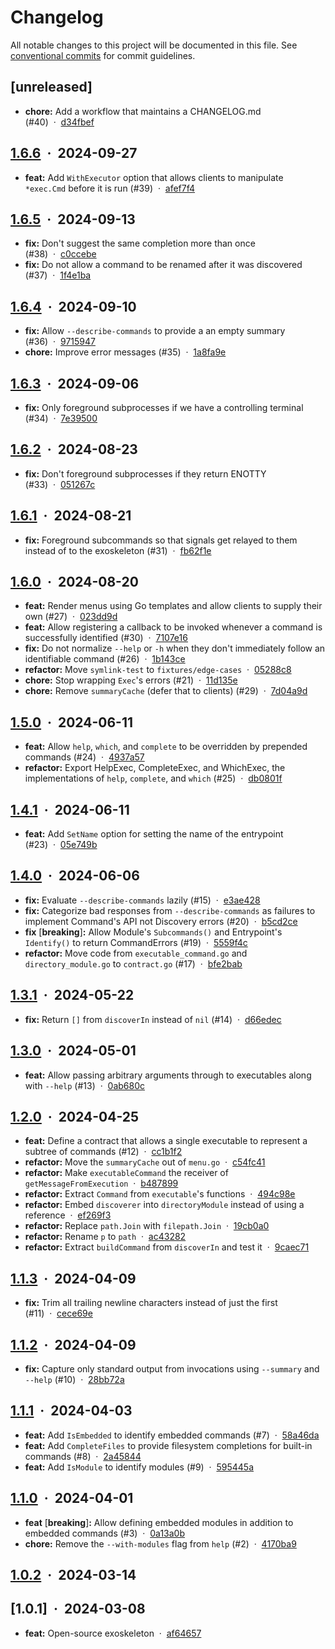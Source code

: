 # Changelog

All notable changes to this project will be documented in this file. See [conventional commits](https://www.conventionalcommits.org/) for commit guidelines.

## [unreleased]

- **chore:** Add a workflow that maintains a CHANGELOG.md (#40)&nbsp;&nbsp;·&nbsp;&nbsp;[d34fbef](https://github.com/square/exoskeleton/commit/d34fbefd07d6b2ab95cf7da6b6280a34dfa1db55)

## [1.6.6](https://github.com/square/exoskeleton/compare/v1.6.5..v1.6.6)&nbsp;&nbsp;·&nbsp;&nbsp;2024-09-27

- **feat:** Add `WithExecutor` option that allows clients to manipulate `*exec.Cmd` before it is run (#39)&nbsp;&nbsp;·&nbsp;&nbsp;[afef7f4](https://github.com/square/exoskeleton/commit/afef7f4412e10575a8d86c2e979b3e0983be0078)

## [1.6.5](https://github.com/square/exoskeleton/compare/v1.6.4..v1.6.5)&nbsp;&nbsp;·&nbsp;&nbsp;2024-09-13

- **fix:** Don't suggest the same completion more than once (#38)&nbsp;&nbsp;·&nbsp;&nbsp;[c0ccebe](https://github.com/square/exoskeleton/commit/c0ccebec92f9ba786e701f9a6114aec2145e8729)
- **fix:** Do not allow a command to be renamed after it was discovered (#37)&nbsp;&nbsp;·&nbsp;&nbsp;[1f4e1ba](https://github.com/square/exoskeleton/commit/1f4e1ba35c0a78e400d43f6144c25200b030093d)

## [1.6.4](https://github.com/square/exoskeleton/compare/v1.6.3..v1.6.4)&nbsp;&nbsp;·&nbsp;&nbsp;2024-09-10

- **fix:** Allow `--describe-commands` to provide a an empty summary (#36)&nbsp;&nbsp;·&nbsp;&nbsp;[9715947](https://github.com/square/exoskeleton/commit/9715947282ea5ba992b784c0c96dda8a3db5e89d)
- **chore:** Improve error messages (#35)&nbsp;&nbsp;·&nbsp;&nbsp;[1a8fa9e](https://github.com/square/exoskeleton/commit/1a8fa9e0adf4b00331a999e74580ab7d0d07d96b)

## [1.6.3](https://github.com/square/exoskeleton/compare/v1.6.2..v1.6.3)&nbsp;&nbsp;·&nbsp;&nbsp;2024-09-06

- **fix:** Only foreground subprocesses if we have a controlling terminal (#34)&nbsp;&nbsp;·&nbsp;&nbsp;[7e39500](https://github.com/square/exoskeleton/commit/7e39500b58cd245a82f51afcfbe8c1dfc6428793)

## [1.6.2](https://github.com/square/exoskeleton/compare/v1.6.1..v1.6.2)&nbsp;&nbsp;·&nbsp;&nbsp;2024-08-23

- **fix:** Don't foreground subprocesses if they return ENOTTY (#33)&nbsp;&nbsp;·&nbsp;&nbsp;[051267c](https://github.com/square/exoskeleton/commit/051267cb388d9547dcc6ca3772da560b05962c2c)

## [1.6.1](https://github.com/square/exoskeleton/compare/v1.6.0..v1.6.1)&nbsp;&nbsp;·&nbsp;&nbsp;2024-08-21

- **fix:** Foreground subcommands so that signals get relayed to them instead of to the exoskeleton (#31)&nbsp;&nbsp;·&nbsp;&nbsp;[fb62f1e](https://github.com/square/exoskeleton/commit/fb62f1ebfad83737389c466496d056a61fee7304)

## [1.6.0](https://github.com/square/exoskeleton/compare/v1.5.0..v1.6.0)&nbsp;&nbsp;·&nbsp;&nbsp;2024-08-20

- **feat:** Render menus using Go templates and allow clients to supply their own (#27)&nbsp;&nbsp;·&nbsp;&nbsp;[023dd9d](https://github.com/square/exoskeleton/commit/023dd9d3141227b3ea127ec6f52731d316b1dcdb)
- **feat:** Allow registering a callback to be invoked whenever a command is successfully identified (#30)&nbsp;&nbsp;·&nbsp;&nbsp;[7107e16](https://github.com/square/exoskeleton/commit/7107e169a032d7e6e45e41899d29089f01eb6689)
- **fix:** Do not normalize `--help` or `-h` when they don't immediately follow an identifiable command (#26)&nbsp;&nbsp;·&nbsp;&nbsp;[1b143ce](https://github.com/square/exoskeleton/commit/1b143cec40fa1b23bd0074e780bf63817fd53b5d)
- **refactor:** Move `symlink-test` to `fixtures/edge-cases`&nbsp;&nbsp;·&nbsp;&nbsp;[05288c8](https://github.com/square/exoskeleton/commit/05288c821d1aa2c2818385590c2ddf46fd8e2a1d)
- **chore:** Stop wrapping `Exec`'s errors (#21)&nbsp;&nbsp;·&nbsp;&nbsp;[11d135e](https://github.com/square/exoskeleton/commit/11d135ed495ccaa33655de891bc3a1cd01439b62)
- **chore:** Remove `summaryCache` (defer that to clients) (#29)&nbsp;&nbsp;·&nbsp;&nbsp;[7d04a9d](https://github.com/square/exoskeleton/commit/7d04a9d2045ec3a465c4096856c02789ea14d8f6)

## [1.5.0](https://github.com/square/exoskeleton/compare/v1.4.1..v1.5.0)&nbsp;&nbsp;·&nbsp;&nbsp;2024-06-11

- **feat:** Allow `help`, `which`, and `complete` to be overridden by prepended commands (#24)&nbsp;&nbsp;·&nbsp;&nbsp;[4937a57](https://github.com/square/exoskeleton/commit/4937a57b04a57515c192df26b96e852e007abf46)
- **refactor:** Export HelpExec, CompleteExec, and WhichExec, the implementations of `help`, `complete`, and `which` (#25)&nbsp;&nbsp;·&nbsp;&nbsp;[db0801f](https://github.com/square/exoskeleton/commit/db0801f18163ea2059f2d0c8181f463b6e5026b0)

## [1.4.1](https://github.com/square/exoskeleton/compare/v1.4.0..v1.4.1)&nbsp;&nbsp;·&nbsp;&nbsp;2024-06-11

- **feat:** Add `SetName` option for setting the name of the entrypoint (#23)&nbsp;&nbsp;·&nbsp;&nbsp;[05e749b](https://github.com/square/exoskeleton/commit/05e749b00c33ee494c4033fc725d54a5db7d6241)

## [1.4.0](https://github.com/square/exoskeleton/compare/v1.3.1..v1.4.0)&nbsp;&nbsp;·&nbsp;&nbsp;2024-06-06

- **fix:** Evaluate `--describe-commands` lazily (#15)&nbsp;&nbsp;·&nbsp;&nbsp;[e3ae428](https://github.com/square/exoskeleton/commit/e3ae4281804702101c6d5f4aa8281ed507e6e3b1)
- **fix:** Categorize bad responses from `--describe-commands` as failures to implement Command's API not Discovery errors (#20)&nbsp;&nbsp;·&nbsp;&nbsp;[b5cd2ce](https://github.com/square/exoskeleton/commit/b5cd2ce843e8fdd629200abd591c950fca3267f5)
- **fix** [**breaking**]**:** Allow Module's `Subcommands()` and Entrypoint's `Identify()` to return CommandErrors (#19)&nbsp;&nbsp;·&nbsp;&nbsp;[5559f4c](https://github.com/square/exoskeleton/commit/5559f4cb5b67d21a45fd7ca2986de41aa7aea6df)
- **refactor:** Move code from `executable_command.go` and `directory_module.go` to `contract.go` (#17)&nbsp;&nbsp;·&nbsp;&nbsp;[bfe2bab](https://github.com/square/exoskeleton/commit/bfe2babb39f23756488a228281163d474dd0039e)

## [1.3.1](https://github.com/square/exoskeleton/compare/v1.3.0..v1.3.1)&nbsp;&nbsp;·&nbsp;&nbsp;2024-05-22

- **fix:** Return `[]` from `discoverIn` instead of `nil` (#14)&nbsp;&nbsp;·&nbsp;&nbsp;[d66edec](https://github.com/square/exoskeleton/commit/d66edec2c9b812e82cdfff350a27d5bd01078e30)

## [1.3.0](https://github.com/square/exoskeleton/compare/v1.2.0..v1.3.0)&nbsp;&nbsp;·&nbsp;&nbsp;2024-05-01

- **feat:** Allow passing arbitrary arguments through to executables along with `--help` (#13)&nbsp;&nbsp;·&nbsp;&nbsp;[0ab680c](https://github.com/square/exoskeleton/commit/0ab680cf1adfec713448e2e803fe7c31f804a7cc)

## [1.2.0](https://github.com/square/exoskeleton/compare/v1.1.3..v1.2.0)&nbsp;&nbsp;·&nbsp;&nbsp;2024-04-25

- **feat:** Define a contract that allows a single executable to represent a subtree of commands (#12)&nbsp;&nbsp;·&nbsp;&nbsp;[cc1b1f2](https://github.com/square/exoskeleton/commit/cc1b1f25a83e1f47be98d096b08bb1ca35656c45)
- **refactor:** Move the `summaryCache` out of `menu.go`&nbsp;&nbsp;·&nbsp;&nbsp;[c54fc41](https://github.com/square/exoskeleton/commit/c54fc41f5a032a0ff6783bf47e452518fd550faa)
- **refactor:** Make `executableCommand` the receiver of `getMessageFromExecution`&nbsp;&nbsp;·&nbsp;&nbsp;[b487899](https://github.com/square/exoskeleton/commit/b4878995ccd2b9a54f3c928bac3653494d783e37)
- **refactor:** Extract `Command` from `executable`'s functions&nbsp;&nbsp;·&nbsp;&nbsp;[494c98e](https://github.com/square/exoskeleton/commit/494c98e7cfdf77ef2bd38a8bda561fc31cb5272f)
- **refactor:** Embed `discoverer` into `directoryModule` instead of using a reference&nbsp;&nbsp;·&nbsp;&nbsp;[ef269f3](https://github.com/square/exoskeleton/commit/ef269f3cef8af88c568a0b36af83f39577b8480a)
- **refactor:** Replace `path.Join` with `filepath.Join`&nbsp;&nbsp;·&nbsp;&nbsp;[19cb0a0](https://github.com/square/exoskeleton/commit/19cb0a06cb65708df0dce9306a9858931a0aa665)
- **refactor:** Rename `p` to `path`&nbsp;&nbsp;·&nbsp;&nbsp;[ac43282](https://github.com/square/exoskeleton/commit/ac43282d4d5df44d6ec10272179a87caa3b5283b)
- **refactor:** Extract `buildCommand` from `discoverIn` and test it&nbsp;&nbsp;·&nbsp;&nbsp;[9caec71](https://github.com/square/exoskeleton/commit/9caec719d06dc09b98b517a9fcaa32f76553b019)

## [1.1.3](https://github.com/square/exoskeleton/compare/v1.1.2..v1.1.3)&nbsp;&nbsp;·&nbsp;&nbsp;2024-04-09

- **fix:** Trim all trailing newline characters instead of just the first (#11)&nbsp;&nbsp;·&nbsp;&nbsp;[cece69e](https://github.com/square/exoskeleton/commit/cece69eab8be258616beff0465918a4865412253)

## [1.1.2](https://github.com/square/exoskeleton/compare/v1.1.1..v1.1.2)&nbsp;&nbsp;·&nbsp;&nbsp;2024-04-09

- **fix:** Capture only standard output from invocations using `--summary` and `--help` (#10)&nbsp;&nbsp;·&nbsp;&nbsp;[28bb72a](https://github.com/square/exoskeleton/commit/28bb72ab95fe781d22bb1b604d983185cd45e699)

## [1.1.1](https://github.com/square/exoskeleton/compare/v1.1.0..v1.1.1)&nbsp;&nbsp;·&nbsp;&nbsp;2024-04-03

- **feat:** Add `IsEmbedded` to identify embedded commands (#7)&nbsp;&nbsp;·&nbsp;&nbsp;[58a46da](https://github.com/square/exoskeleton/commit/58a46dac2a5550c9e2946e52b619ab6995737748)
- **feat:** Add `CompleteFiles` to provide filesystem completions for built-in commands (#8)&nbsp;&nbsp;·&nbsp;&nbsp;[2a45844](https://github.com/square/exoskeleton/commit/2a45844073d63f27327a52bcc33e082f8a509486)
- **feat:** Add `IsModule` to identify modules (#9)&nbsp;&nbsp;·&nbsp;&nbsp;[595445a](https://github.com/square/exoskeleton/commit/595445a48f8c0ed03843b3593f8b23d7686ffddb)

## [1.1.0](https://github.com/square/exoskeleton/compare/v1.0.2..v1.1.0)&nbsp;&nbsp;·&nbsp;&nbsp;2024-04-01

- **feat** [**breaking**]**:** Allow defining embedded modules in addition to embedded commands (#3)&nbsp;&nbsp;·&nbsp;&nbsp;[0a13a0b](https://github.com/square/exoskeleton/commit/0a13a0b666dca1b7b433eba050fa231cc6c74c86)
- **chore:** Remove the `--with-modules` flag from `help` (#2)&nbsp;&nbsp;·&nbsp;&nbsp;[4170ba9](https://github.com/square/exoskeleton/commit/4170ba91a264c6535fa25926cd084a0f1d18f1c4)

## [1.0.2](https://github.com/square/exoskeleton/compare/v1.0.1..v1.0.2)&nbsp;&nbsp;·&nbsp;&nbsp;2024-03-14


## [1.0.1]&nbsp;&nbsp;·&nbsp;&nbsp;2024-03-08

- **feat:** Open-source exoskeleton&nbsp;&nbsp;·&nbsp;&nbsp;[af64657](https://github.com/square/exoskeleton/commit/af64657ad6bb7f1eaebada5c1519df31b3b03fcb)

<!-- generated by git-cliff -->
